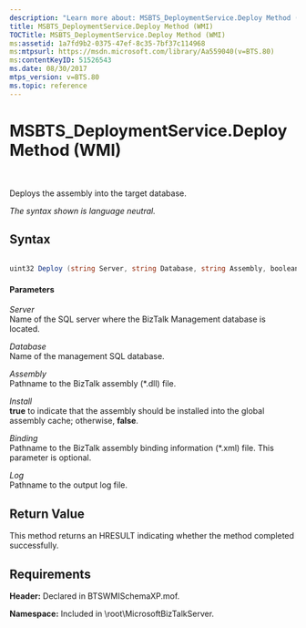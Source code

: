 ```yaml
---
description: "Learn more about: MSBTS_DeploymentService.Deploy Method (WMI)"
title: MSBTS_DeploymentService.Deploy Method (WMI)
TOCTitle: MSBTS_DeploymentService.Deploy Method (WMI)
ms:assetid: 1a7fd9b2-0375-47ef-8c35-7bf37c114968
ms:mtpsurl: https://msdn.microsoft.com/library/Aa559040(v=BTS.80)
ms:contentKeyID: 51526543
ms.date: 08/30/2017
mtps_version: v=BTS.80
ms.topic: reference
---
```


# MSBTS\_DeploymentService.Deploy Method (WMI)

 

Deploys the assembly into the target database.

*The syntax shown is language neutral.*

## Syntax

```C#
  
uint32 Deploy (string Server, string Database, string Assembly, boolean Install, string Binding, string Log);  
```

#### Parameters

*Server*  
Name of the SQL server where the BizTalk Management database is located.

*Database*  
Name of the management SQL database.

*Assembly*  
Pathname to the BizTalk assembly (\*.dll) file.

*Install*  
**true** to indicate that the assembly should be installed into the global assembly cache; otherwise, **false**.

*Binding*  
Pathname to the BizTalk assembly binding information (\*.xml) file. This parameter is optional.

*Log*  
Pathname to the output log file.

## Return Value

This method returns an HRESULT indicating whether the method completed successfully.

## Requirements

**Header:** Declared in BTSWMISchemaXP.mof.

**Namespace:** Included in \\root\\MicrosoftBizTalkServer.

